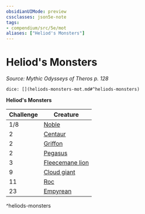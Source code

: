 ```yaml
---
obsidianUIMode: preview
cssclasses: json5e-note
tags:
- compendium/src/5e/mot
aliases: ["Heliod's Monsters"]
---
```

# Heliod's Monsters
*Source: Mythic Odysseys of Theros p. 128* 

`dice: [](heliods-monsters-mot.md#^heliods-monsters)`

**Heliod's Monsters**

| Challenge | Creature |
|-----------|----------|
| 1/8 | [Noble](2.%20GM%20Tools/5eTools%20Compendium%20&%20Rules/_compendium/bestiary/humanoid/b_noble.md) |
| 2 | [Centaur](b_centaur.md) |
| 2 | [Griffon](b_griffon.md) |
| 2 | [Pegasus](b_pegasus.md) |
| 3 | [Fleecemane lion](b_fleecemane-lion-mot.md) |
| 9 | [Cloud giant](b_cloud-giant.md) |
| 11 | [Roc](b_roc.md) |
| 23 | [Empyrean](b_empyrean.md) |
^heliods-monsters